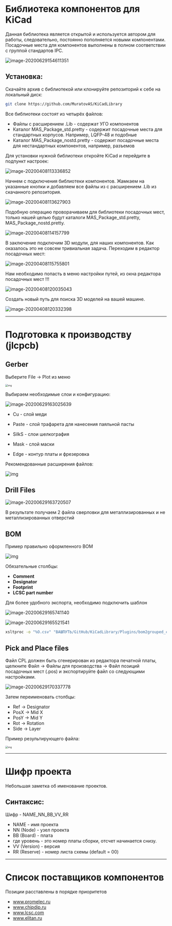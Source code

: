 # Библиотека компонентов для KiCad
Данная библиотека является открытой и используется автором для работы, следовательно, постоянно пополняется новыми компонентами. Посадочные места для компонентов выполнены в полном соответствии с группой стандартов IPC. 

![image-20200629154611351](Design/README/image-20200629154611351.png)

## Установка:

Скачайте архив с библиотекой или клонируйте репозиторий к себе на локальный диск:

~~~ bash
git clone https://github.com/MuratovAS/KiCadLibrary
~~~

Все библиотеки состоят из четырёх файлов:

- Файлы с расширением .Lib - содержат УГО компонентов
- Каталог MAS_Package_std.pretty - содержит посадочные места для стандартных корпусов. Например, LQFP-48 и подобные
- Каталог MAS_Package_nostd.pretty - содержит посадочные места для нестандартных компонентов, например, разъемов

Для установки нужной библиотеки откройте KiCad и перейдите в подпункт настроек:

![image-20200408113336852](Design/README/image-20200408113336852.png)

Начнем с подключения библиотеки компонентов. Жамкаем на указанные кнопки и добавляем все файлы из с расширением .Lib из скачанного репозитория.

![image-20200408113627903](Design/README/image-20200408113627903.png)

Подобную операцию проворачиваем для библиотеки посадочных мест, только нашей целью будут каталоги MAS_Package_std.pretty, MAS_Package_nostd.pretty.

![image-20200408114157799](Design/README/image-20200408114157799.png)

В заключение подключим 3D модули, для наших компонентов. Как оказалось это не совсем тривиальная задача. Переходим в редактор посадочных мест:

![image-20200408115755801](Design/README/image-20200408115755801.png)

Нам необходимо попасть в меню настройки путей, из окна редактора посадочных мест !!!

![image-20200408120035043](Design/README/image-20200408120035043.png)

Создать новый путь для поиска 3D моделей на вашей машине.

![image-20200408120332398](Design/README/image-20200408120332398.png)

------

# Подготовка к производству (jlcpcb)

## Gerber

Выберите File -> Plot из меню

<img src="Design/README/file-fAozOVlaFB.png" alt="img" style="zoom:50%;" />

Выбираем необходимые слои и конфигурацию:

![image-20200629163025639](Design/README/image-20200629163025639.png)

- Cu - слой меди

- Paste - слой трафарета для нанесения паяльной пасты 

- SilkS - слои шелкография 

- Mask - слой маски 

- Edge - контур платы и фрезеровка 

Рекомендованные расширения файлов:

![img](Design/README/file-UGBUPNOf6w.png)

## Drill Files

![image-20200629163720507](Design/README/image-20200629163720507.png)

В результате получаем 2 файла сверловки для металлизированных и не металлизированных отверстий

## BOM

Пример правильно оформленного BOM

![img](Design/README/FjrqlNe.png)

Обязательные столбцы:

- **Comment**
- **Designator**
- **Footprint**
- **LCSC part number**

Для более удобного экспорта, необходимо подключить шаблон

![image-20200629165741140](Design/README/image-20200629165741140.png)

![image-20200629165521541](Design/README/image-20200629165521541.png)

~~~bash
xsltproc -o "%O.csv" "ВАШПУТЬ/GitHub/KiCadLibrary/Plugins/bom2grouped_csv_jlcpcb.xsl" "%I"
~~~

## Pick and Place files

Файл CPL должен быть сгенерирован из редактора печатной платы, щелкните Файл -> Файлы для производства -> Файл позиций посадочных мест (.pos) и экспортируйте файл со следующими настройками.

![image-20200629170337778](Design/README/image-20200629170337778.png)

Затем переименовать столбцы:

- Ref -> Designator 
- PosX -> Mid X 
- PosY -> Mid Y 
- Rot -> Rotation 
- Side -> Layer

Пример результирующего файла:

<img src="Design/README/JpazXtn.png" alt="img" style="zoom:50%;" />

------

# Шифр проекта

Небольшая заметка об именование проектов. 

## Синтаксис:

Шифр - NAME_NN_BB_VV_RR

- NAME - имя проекта
- NN (Node) - узел проекта
- BB (Board) - плата
- где уровень - это номер платы сборки, отсчет начинается снизу. 
- VV (Version) - версия
- RR (Reserve) - номер листа схемы (default = 00)

------

# Список поставщиков компонентов

Позиции расставлены в порядке приоритетов

- www.promelec.ru
- www.chipdip.ru
- www.lcsc.com
- www.elitan.ru
